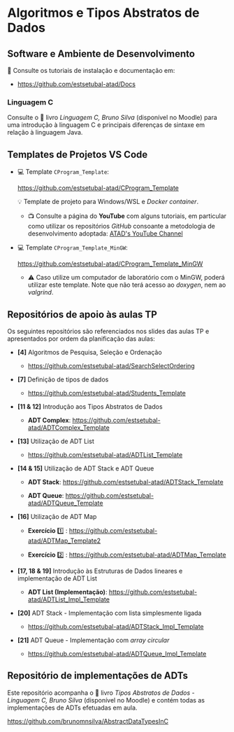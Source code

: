 # Algoritmos e Tipos Abstratos de Dados

## Software e Ambiente de Desenvolvimento

:open_book: Consulte os tutoriais de instalação e documentação em:

- <https://github.com/estsetubal-atad/Docs>

### Linguagem C

Consulte o 📕 livro *Linguagem C, Bruno Silva* (disponível no Moodle) para uma introdução à linguagem C e principais diferenças de sintaxe em relação à linguagem Java.

## Templates de Projetos VS Code

- :computer: Template `CProgram_Template`: 

    <https://github.com/estsetubal-atad/CProgram_Template>

    :bulb: Template de projeto para Windows/WSL e *Docker container*.

    - :tv: Consulte a página do **YouTube** com alguns tutoriais, em particular como utilizar os repositórios *GitHub* consoante a metodologia de desenvolvimento adoptada: [ATAD's YouTube Channel](https://www.youtube.com/channel/UCm7ymdQlDgonaj7dVw0tfSw)

- :computer: Template `CProgram_Template_MinGW`:

    <https://github.com/estsetubal-atad/CProgram_Template_MinGW>

    - :warning: Caso utilize um computador de laboratório com o MinGW, poderá utilizar este template. Note que não terá acesso ao *doxygen*, nem ao *valgrind*.

## Repositórios de apoio às aulas TP

Os seguintes repositórios são referenciados nos slides das aulas TP e apresentados por ordem da planificação das aulas:

- **[4]** Algoritmos de Pesquisa, Seleção e Ordenação

    - <https://github.com/estsetubal-atad/SearchSelectOrdering>

- **[7]** Definição de tipos de dados

    - <https://github.com/estsetubal-atad/Students_Template>

- **[11 & 12]** Introdução aos Tipos Abstratos de Dados

    - **ADT Complex**: <https://github.com/estsetubal-atad/ADTComplex_Template>

- **[13]** Utilização de ADT List

    - <https://github.com/estsetubal-atad/ADTList_Template>

- **[14 & 15]** Utilização de ADT Stack e ADT Queue

    - **ADT Stack**: <https://github.com/estsetubal-atad/ADTStack_Template>

    - **ADT Queue**: <https://github.com/estsetubal-atad/ADTQueue_Template>

- **[16]** Utilização de ADT Map

    - **Exercício** :one: : <https://github.com/estsetubal-atad/ADTMap_Template2>
    
    - **Exercício** :two: : <https://github.com/estsetubal-atad/ADTMap_Template> 

- **[17, 18 & 19]** Introdução às Estruturas de Dados lineares e implementação de ADT List

    - **ADT List (Implementação)**: <https://github.com/estsetubal-atad/ADTList_Impl_Template>

- **[20]** ADT Stack - Implementação com lista simplesmente ligada

    - <https://github.com/estsetubal-atad/ADTStack_Impl_Template>

- **[21]** ADT Queue - Implementação com *array circular*

    - <https://github.com/estsetubal-atad/ADTQueue_Impl_Template>

<!-- 

- **[17]** Introdução às Estruturas de Dados (para coleções)

    - <https://github.com/estsetubal-atad/ADTStack_ArrayList>

- **[18]** - Implementação do ADT Stack

    - <https://github.com/estsetubal-atad/ADTStack_Impl_Template>

- **[19]** Implementação do ADT Queue

    - <https://github.com/estsetubal-atad/ADTQueue_Impl_Template>

- **[20/21]** Implementação do ADT List

    - <https://github.com/estsetubal-atad/ADTList_Impl_Template>

- **[22]** Implementação do ADT Stack (alternativa)

    - <https://github.com/estsetubal-atad/ADTStack_Impl_Template>

- **[23]** Implementação do ADT Queue (alternativa)

    - <https://github.com/estsetubal-atad/ADTQueue_Impl_Template>


- **[24/25]** Implementação do ADT Map

    - <https://github.com/estsetubal-atad/ADTMap_Impl_Template>

-->


## Repositório de implementações de ADTs

Este repositório acompanha o 📗 livro *Tipos Abstratos de Dados - Linguagem C, Bruno Silva* (disponível no Moodle) e contém todas as implementações de ADTs efetuadas em aula.

<https://github.com/brunomnsilva/AbstractDataTypesInC>



